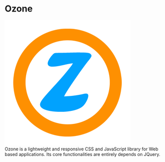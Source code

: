 # Ozone
<img width="400" src="images/Ozone.png">
<br>
Ozone is a lightweight and responsive CSS and JavaScript library for Web based applications. Its core functionalities are entirely depends on JQuery.
